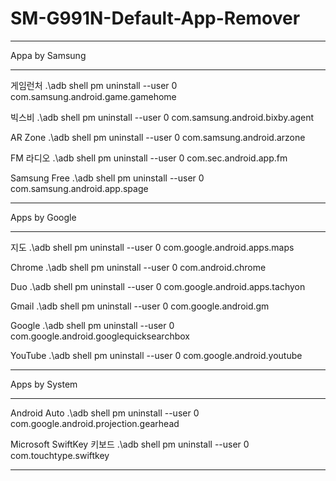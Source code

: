 # SM-G991N-Default-App-Remover

----------------------------------------------------------------------------------------------------

Appa by Samsung

----------------------------------------------------------------------------------------------------

게임런처 .\adb shell pm uninstall --user 0 com.samsung.android.game.gamehome

빅스비 .\adb shell pm uninstall --user 0 com.samsung.android.bixby.agent

AR Zone .\adb shell pm uninstall --user 0 com.samsung.android.arzone

FM 라디오 .\adb shell pm uninstall --user 0 com.sec.android.app.fm

Samsung Free .\adb shell pm uninstall --user 0 com.samsung.android.app.spage

----------------------------------------------------------------------------------------------------

Apps by Google

----------------------------------------------------------------------------------------------------

지도 .\adb shell pm uninstall --user 0 com.google.android.apps.maps

Chrome .\adb shell pm uninstall --user 0 com.android.chrome

Duo .\adb shell pm uninstall --user 0 com.google.android.apps.tachyon

Gmail .\adb shell pm uninstall --user 0 com.google.android.gm

Google .\adb shell pm uninstall --user 0 com.google.android.googlequicksearchbox

YouTube .\adb shell pm uninstall --user 0 com.google.android.youtube

----------------------------------------------------------------------------------------------------

Apps by System

----------------------------------------------------------------------------------------------------

Android Auto .\adb shell pm uninstall --user 0 com.google.android.projection.gearhead

Microsoft SwiftKey 키보드 .\adb shell pm uninstall --user 0 com.touchtype.swiftkey

----------------------------------------------------------------------------------------------------
